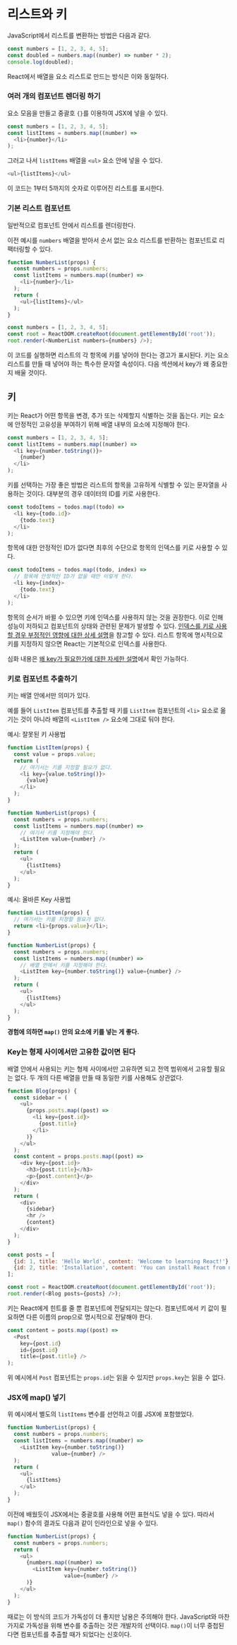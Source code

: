 # 리스트와 키

JavaScript에서 리스트를 변환하는 방법은 다음과 같다.

```js
const numbers = [1, 2, 3, 4, 5];
const doubled = numbers.map((number) => number * 2);
console.log(doubled);
```

React에서 배열을 요소 리스트로 만드는 방식은 이와 동일하다.

### 여러 개의 컴포넌트 렌더링 하기

요소 모음을 만들고 중괄호 `{}`를 이용하여 JSX에 넣을 수 있다.

```js
const numbers = [1, 2, 3, 4, 5];
const listItems = numbers.map((number) =>
  <li>{number}</li>
);
```

그러고 나서 `listItems` 배열을 `<ul>` 요소 안에 넣을 수 있다.

```js
<ul>{listItems}</ul>
```

이 코드는 1부터 5까지의 숫자로 이루어진 리스트를 표시한다.

### 기본 리스트 컴포넌트

일반적으로  컴포넌트 안에서 리스트를 렌더링한다.

이전 예시를  `numbers`  배열을 받아서 순서 없는 요소 리스트를 반환하는 컴포넌트로 리팩터링할 수 있다.

```js
function NumberList(props) {
  const numbers = props.numbers;
  const listItems = numbers.map((number) =>
    <li>{number}</li>
  );
  return (
    <ul>{listItems}</ul>
  );
}

const numbers = [1, 2, 3, 4, 5];
const root = ReactDOM.createRoot(document.getElementById('root'));
root.render(<NumberList numbers={numbers} />);
```

이 코드를 실행하면 리스트의 각 항목에 키를 넣어야 한다는 경고가 표시된다. 키는 요소 리스트를 만들 때 넣어야 하는 특수한 문자열 속성이다. 다음 섹션에서 key가 왜 중요한지 배울 것이다.

## 키

키는 React가 어떤 항목을 변경, 추가 또는 삭제할지 식별하는 것을 돕는다. 키는 요소에 안정적인 고유성을 부여하기 위해 배열 내부의 요소에 지정해야 한다.

```js
const numbers = [1, 2, 3, 4, 5];
const listItems = numbers.map((number) =>
  <li key={number.toString()}>
    {number}
  </li>
);
```

키를 선택하는 가장 좋은 방법은 리스트의 항목을 고유하게 식별할 수 있는 문자열을 사용하는 것이다. 대부분의 경우 데이터의 ID를 키로 사용한다.

```js
const todoItems = todos.map((todo) =>
  <li key={todo.id}>
    {todo.text}
  </li>
);
```

항목에 대한 안정적인 ID가 없다면 최후의 수단으로 항목의 인덱스를 키로 사용할 수 있다.

```js
const todoItems = todos.map((todo, index) =>
  // 항목에 안정적인 ID가 없을 때만 이렇게 한다.
  <li key={index}>
    {todo.text}
  </li>
);
```

항목의 순서가 바뀔 수 있으면 키에 인덱스를 사용하지 않는 것을 권장한다. 이로 인해 성능이 저하되고 컴포넌트의 상태와 관련된 문제가 발생할 수 있다. [인덱스를 키로 사용할 경우 부정적인 영향에 대한 상세 설명](https://medium.com/@robinpokorny/index-as-a-key-is-an-anti-pattern-e0349aece318)을 참고할 수 있다. 리스트 항목에 명시적으로 키를 지정하지 않으면 React는 기본적으로 인덱스를 사용한다.

심화 내용은  [왜 key가 필요한가에 대한 자세한 설명](https://ko.reactjs.org/docs/reconciliation.html#recursing-on-children)에서 확인 가능하다.

### 키로 컴포넌트 추출하기

키는 배열 안에서만 의미가 있다.

예를 들어  `ListItem`  컴포넌트를  추출할 때 키를  `ListItem`  컴포넌트의  `<li>`  요소로 옮기는 것이 아니라 배열의  `<ListItem />`  요소에 그대로 둬야 한다.

예시: 잘못된 키 사용법

```js
function ListItem(props) {
  const value = props.value;
  return (
    // 여기서는 키를 지정할 필요가 없다.
    <li key={value.toString()}>
      {value}
    </li>
  );
}

function NumberList(props) {
  const numbers = props.numbers;
  const listItems = numbers.map((number) =>
    // 여기서 키를 지정해야 한다.
    <ListItem value={number} />
  );
  return (
    <ul>
      {listItems}
    </ul>
  );
}
```

예시: 올바른 Key 사용법

```js
function ListItem(props) {
  // 여기서는 키를 지정할 필요가 없다.
  return <li>{props.value}</li>;
}

function NumberList(props) {
  const numbers = props.numbers;
  const listItems = numbers.map((number) =>
    // 배열 안에서 키를 지정해야 한다.
    <ListItem key={number.toString()} value={number} />
  );
  return (
    <ul>
      {listItems}
    </ul>
  );
}
```

**경험에 의하면 `map()`  안의 요소에 키를 넣는 게 좋다.**

### Key는 형제 사이에서만 고유한 값이면 된다

배열 안에서 사용되는 키는 형제 사이에서만 고유하면 되고 전역 범위에서 고유할 필요는 없다. 두 개의 다른 배열을 만들 때 동일한 키를 사용해도 상관없다.

```js
function Blog(props) {
  const sidebar = (
    <ul>
      {props.posts.map((post) =>
        <li key={post.id}>
          {post.title}
        </li>
      )}
    </ul>
  );
  const content = props.posts.map((post) =>
    <div key={post.id}>
      <h3>{post.title}</h3>
      <p>{post.content}</p>
    </div>
  );
  return (
    <div>
      {sidebar}
      <hr />
      {content}
    </div>
  );
}

const posts = [
  {id: 1, title: 'Hello World', content: 'Welcome to learning React!'},
  {id: 2, title: 'Installation', content: 'You can install React from npm.'}
];

const root = ReactDOM.createRoot(document.getElementById('root'));
root.render(<Blog posts={posts} />);
```

키는 React에게 힌트를 줄 뿐 컴포넌트에 전달되지는 않는다. 컴포넌트에서 키 값이 필요하면 다른 이름의 prop으로 명시적으로 전달해야 한다.

```js
const content = posts.map((post) =>
  <Post
    key={post.id}
    id={post.id}
    title={post.title} />
);
```

위 예시에서  `Post`  컴포넌트는  `props.id`는 읽을 수 있지만  `props.key`는 읽을 수 없다.

### JSX에 map() 넣기

위 예시에서 별도의 `listItems` 변수를 선언하고 이를 JSX에 포함했었다.

```js
function NumberList(props) {
  const numbers = props.numbers;
  const listItems = numbers.map((number) =>
    <ListItem key={number.toString()}
              value={number} />
  );
  return (
    <ul>
      {listItems}
    </ul>
  );
}
```

이전에 배웠듯이 JSX에서는 중괄호를 사용해 어떤 표현식도 넣을 수 있다. 따라서 `map()` 함수의 결과도 다음과 같이 인라인으로 넣을 수 있다.

```js
function NumberList(props) {
  const numbers = props.numbers;
  return (
    <ul>
      {numbers.map((number) =>
        <ListItem key={number.toString()}
                  value={number} />
      )}
    </ul>
  );
}
```

때로는 이 방식의 코드가 가독성이 더 좋지만 남용은 주의해야 한다. JavaScript와 마찬가지로 가독성을 위해 변수를 추출하는 것은 개발자의 선택이다. `map()`이 너무 중첩된다면 컴포넌트를 추출할 때가 되었다는 신호이다.
